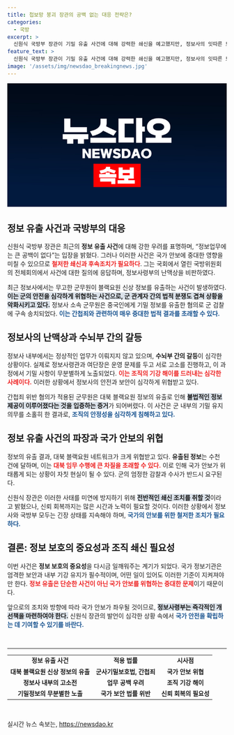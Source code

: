 ```yaml
---
title: 첩보망 붕괴 장관의 공백 없는 대응 전략은?
categories:
  - 국방
excerpt: >
  신원식 국방부 장관이 기밀 유출 사건에 대해 강력한 쇄신을 예고했지만, 정보사의 잇따른 보안 사고와 내부 고소전으로 군 기강은 무너지고 있다. 북한 블랙요원 정보가 유출된 정황까지 드러나면서 국가 안보가 심각한 위협에 처해 있다.
feature_text: >
  신원식 국방부 장관이 기밀 유출 사건에 대해 강력한 쇄신을 예고했지만, 정보사의 잇따른 보안 사고와 내부 고소전으로 군 기강은 무너지고 있다. 북한 블랙요원 정보가 유출된 정황까지 드러나면서 국가 안보가 심각한 위협에 처해 있다.
image: '/assets/img/newsdao_breakingnews.jpg'
---
```


<p><img src="/assets/img/newsdao_breakingnews.jpg" alt="koreaapp 속보" /></p>

<h2 data-ke-size="size26">정보 유출 사건과 국방부의 대응</h2>

<p data-ke-size="size16">신원식 국방부 장관은 최근의 <b>정보 유출 사건</b>에 대해 강한 우려를 표명하며, “정보업무에는 큰 공백이 없다”는 입장을 밝혔다. 그러나 이러한 사건은 국가 안보에 중대한 영향을 미칠 수 있으므로 <b><span style="color: #ee2323;">철저한 쇄신과 후속조치가 필요하다</span></b>. 그는 국회에서 열린 국방위원회의 전체회의에서 사건에 대한 질의에 응답하며, 정보사령부의 난맥상을 비판하였다.</p>

<p data-ke-size="size16">최근 정보사에서는 무고한 군무원이 블랙요원 신상 정보를 유출하는 사건이 발생하였다. <b><span style="background-color: #21538527;">이는 군의 안전을 심각하게 위협하는 사건으로, 군 관계자 간의 법적 분쟁도 겹쳐 상황을 악화시키고 있다.</span></b> 정보사 소속 군무원은 중국인에게 기밀 정보를 유출한 혐의로 군 검찰에 구속 송치되었다. <b><span style="color: #1a5490;">이는 간첩죄와 관련하여 매우 중대한 법적 결과를 초래할 수 있다.</span></b></p>

<h2 data-ke-size="size26">정보사의 난맥상과 수뇌부 간의 갈등</h2>

<p data-ke-size="size16">정보사 내부에서는 정상적인 업무가 이뤄지지 않고 있으며, <b>수뇌부 간의 갈등</b>이 심각한 상황이다. 실제로 정보사령관과 여단장은 운영 문제를 두고 서로 고소를 진행하고, 이 과정에서 기밀 사항이 무분별하게 노출되었다. <b><span style="color: #ee2323;">이는 조직의 기강 해이를 드러내는 심각한 사례이다.</span></b> 이러한 상황에서 정보사의 안전과 보안이 심각하게 위협받고 있다.</p>

<p data-ke-size="size16">간첩죄 위반 혐의가 적용된 군무원은 대북 블랙요원 정보의 유출로 인해 <b><span style="background-color: #21538527;">불법적인 정보 제공이 이루어졌다는 것을 입증하는 증거</span></b>가 되어버렸다. 이 사건은 군 내부의 기밀 유지 의무를 소홀히 한 결과로, <b><span style="color: #1a5490;">조직의 안정성을 심각하게 침해하고 있다.</span></b></p>

<h2 data-ke-size="size26">정보 유출 사건의 파장과 국가 안보의 위협</h2>

<p data-ke-size="size16">정보의 유출 결과, 대북 블랙요원 네트워크가 크게 위협받고 있다. <b>유출된 정보</b>는 수천 건에 달하며, 이는 <b><span style="color: #ee2323;">대북 임무 수행에 큰 차질을 초래할 수 있다.</span></b> 이로 인해 국가 안보가 위태롭게 되는 상황이 자칫 현실이 될 수 있다. 군의 엄정한 감찰과 수사가 반드시 요구된다.</p>

<p data-ke-size="size16">신원식 장관은 이러한 사태를 미연에 방지하기 위해 <b><span style="background-color: #21538527;">전반적인 쇄신 조치를 취할 것</span></b>이라고 밝혔으나, 신뢰 회복까지는 많은 시간과 노력이 필요할 것이다. 이러한 상황에서 정보사와 국방부 모두는 긴장 상태를 지속해야 하며, <b><span style="color: #1a5490;">국가의 안보를 위한 철저한 조치가 필요하다.</span></b></p>

<h2 data-ke-size="size26">결론: 정보 보호의 중요성과 조직 쇄신 필요성</h2>

<p data-ke-size="size16">이번 사건은 <b>정보 보호의 중요성</b>을 다시금 일깨워주는 계기가 되었다. 국가 정보기관은 엄격한 보안과 내부 기강 유지가 필수적이며, 어떤 일이 있어도 이러한 기준이 지켜져야만 한다. <b><span style="color: #ee2323;">정보 유출은 단순한 사건이 아닌 국가 안보를 위협하는 중대한 문제</span></b>이기 때문이다.</p>

<p data-ke-size="size16">앞으로의 조치와 방향에 따라 국가 안보가 좌우될 것이므로, <b><span style="background-color: #21538527;">정보사령부는 즉각적인 개선책을 마련하여야 한다.</span></b> 신원식 장관의 발언이 심각한 상황 속에서 <b><span style="color: #1a5490;">국가 안전을 확립하는 데 기여할 수 있기를 바란다.</span></b></p>

<p data-ke-size="size16">&nbsp;</p>

<hr>

<table>
<tr>
<td style="text-align: center; height: 17px;"><b>정보 유출 사건</b></td>
<td style="text-align: center; height: 17px;"><b>적용 법률</b></td>
<td style="text-align: center; height: 17px;"><b>시사점</b></td>
</tr>
<tr>
<td style="text-align: center; height: 17px;"><b>대북 블랙요원 신상 정보의 유출</b></td>
<td style="text-align: center; height: 17px;"><b>군사기밀보호법, 간첩죄</b></td>
<td style="text-align: center; height: 17px;"><b>국가 안보 위협</b></td>
</tr>
<tr>
<td style="text-align: center; height: 17px;"><b>정보사 내부의 고소전</b></td>
<td style="text-align: center; height: 17px;"><b>업무 공백 우려</b></td>
<td style="text-align: center; height: 17px;"><b>조직 기강 해이</b></td>
</tr>
<tr>
<td style="text-align: center; height: 17px;"><b>기밀정보의 무분별한 노출</b></td>
<td style="text-align: center; height: 17px;"><b>국가 보안 법률 위반</b></td>
<td style="text-align: center; height: 17px;"><b>신뢰 회복의 필요성</b></td>
</tr>
</table>

<p data-ke-size="size16">&nbsp;</p>
실시간 뉴스 속보는, <a href="https://newsdao.kr" rel="dofollow">https://newsdao.kr</a>


